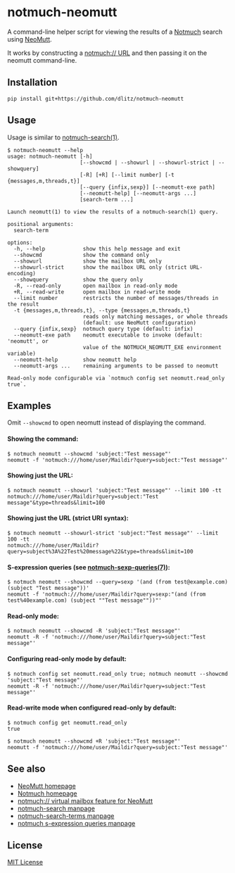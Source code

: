notmuch-neomutt
===============

A command-line helper script for viewing the results of a [Notmuch][] search
using [NeoMutt][].

It works by constructing a [notmuch:// URL][] and then passing it on the
neomutt command-line.

## Installation

    pip install git+https://github.com/dlitz/notmuch-neomutt

## Usage

Usage is similar to [notmuch-search(1)][].

```console
$ notmuch-neomutt --help
usage: notmuch-neomutt [-h]
                       [--showcmd | --showurl | --showurl-strict | --showquery]
                       [-R] [+R] [--limit number] [-t {messages,m,threads,t}]
                       [--query {infix,sexp}] [--neomutt-exe path]
                       [--neomutt-help] [--neomutt-args ...]
                       [search-term ...]

Launch neomutt(1) to view the results of a notmuch-search(1) query.

positional arguments:
  search-term

options:
  -h, --help            show this help message and exit
  --showcmd             show the command only
  --showurl             show the mailbox URL only
  --showurl-strict      show the mailbox URL only (strict URL-encoding)
  --showquery           show the query only
  -R, --read-only       open mailbox in read-only mode
  +R, --read-write      open mailbox in read-write mode
  --limit number        restricts the number of messages/threads in the result
  -t {messages,m,threads,t}, --type {messages,m,threads,t}
                        reads only matching messages, or whole threads
                        (default: use NeoMutt configuration)
  --query {infix,sexp}  notmuch query type (default: infix)
  --neomutt-exe path    neomutt executable to invoke (default: 'neomutt', or
                        value of the NOTMUCH_NEOMUTT_EXE environment variable)
  --neomutt-help        show neomutt help
  --neomutt-args ...    remaining arguments to be passed to neomutt

Read-only mode configurable via `notmuch config set neomutt.read_only true`.
```

## Examples

Omit `--showcmd` to open neomutt instead of displaying the command.

#### Showing the command:

```console
$ notmuch neomutt --showcmd 'subject:"Test message"'
neomutt -f 'notmuch:///home/user/Maildir?query=subject:"Test message"'
```

#### Showing just the URL:

```console
$ notmuch neomutt --showurl 'subject:"Test message"' --limit 100 -tt
notmuch:///home/user/Maildir?query=subject:"Test message"&type=threads&limit=100
```

#### Showing just the URL (strict URI syntax):

```console
$ notmuch neomutt --showurl-strict 'subject:"Test message"' --limit 100 -tt
notmuch:///home/user/Maildir?query=subject%3A%22Test%20message%22&type=threads&limit=100
```

#### S-expression queries (see [notmuch-sexp-queries(7)][]):

```console
$ notmuch neomutt --showcmd --query=sexp '(and (from test@example.com) (subject "Test message"))'
neomutt -f 'notmuch:///home/user/Maildir?query=sexp:"(and (from test%40example.com) (subject ""Test message""))"'
```

#### Read-only mode:

```console
$ notmuch neomutt --showcmd -R 'subject:"Test message"'
neomutt -R -f 'notmuch:///home/user/Maildir?query=subject:"Test message"'
```

#### Configuring read-only mode by default:

```console
$ notmuch config set neomutt.read_only true; notmuch neomutt --showcmd 'subject:"Test message"'
neomutt -R -f 'notmuch:///home/user/Maildir?query=subject:"Test message"'
```

#### Read-write mode when configured read-only by default:

```console
$ notmuch config get neomutt.read_only
true

$ notmuch neomutt --showcmd +R 'subject:"Test message"'
neomutt -f 'notmuch:///home/user/Maildir?query=subject:"Test message"'
```

## See also

* [NeoMutt homepage][NeoMutt]
* [Notmuch homepage][Notmuch]
* [notmuch:// virtual mailbox feature for NeoMutt][notmuch:// URL]
* [notmuch-search manpage][notmuch-search(1)]
* [notmuch-search-terms manpage][notmuch-search-terms(7)]
* [notmuch s-expression queries manpage][notmuch-sexp-queries(7)]

## License

[MIT License](LICENSE)

<!-- References -->

[NeoMutt]: <https://neomutt.org/> "The NeoMutt Project"

[Notmuch]: <https://notmuchmail.org/> "Notmuch -- Just an email system"

[notmuch:// URL]: <https://neomutt.org/feature/notmuch> "Notmuch Feature - NeoMutt"

[notmuch-search(1)]: <https://notmuchmail.org/manpages/notmuch-search-1/> "notmuch-search - search for messages matching the given search terms"

[notmuch-search-terms(7)]: <https://notmuchmail.org/manpages/notmuch-search-terms-7/> "notmuch-search-terms - syntax for notmuch queries"

[notmuch-sexp-queries(7)]: <https://notmuchmail.org/manpages/notmuch-sexp-queries-7/> "notmuch-sexp-queries - s-expression syntax for notmuch queries"

